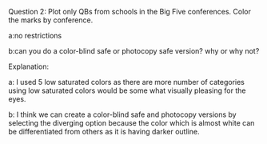 Question 2: Plot only QBs from schools in the Big Five conferences.  Color the marks by conference.

a:no restrictions

b:can you do a color-blind safe or photocopy safe version?  why or why not?

Explanation:

a: I used 5 low saturated colors as there are more number of categories using low saturated colors would be some what visually pleasing for the eyes.

b: I think we can create a color-blind safe and photocopy versions by selecting the diverging option because the color which is almost white can be differentiated from others as it is having darker outline.
